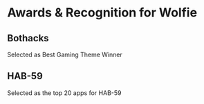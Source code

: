 # Awards & Recognition for Wolfie
## Bothacks
Selected as Best Gaming Theme Winner
## HAB-59
Selected as the top 20 apps for HAB-59
